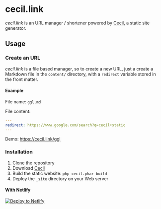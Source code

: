 # cecil.link

_cecil.link_ is an URL manager / shortener powered by [Cecil](https://cecil.app), a static site generator.

## Usage

### Create an URL

_cecil.link_ is a file based manager, so to create a new URL, just a create a Markdown file in the `content/` directory, with a `redirect` variable stored in the front matter.

#### Example

File name: `ggl.md`

File content:
```yaml
---
redirect: https://www.google.com/search?q=cecil+static
---
```

Demo: https://cecil.link/ggl

### Installation

1. Clone the repository
2. Download [Cecil](https://cecil.app/download/)
4. Build the static website: `php cecil.phar build`
5. Deploy the `_site` directory on your Web server

#### With Netlify

[![Deploy to Netlify](https://www.netlify.com/img/deploy/button.svg)](https://app.netlify.com/start/deploy?repository=https://github.com/Cecilapp/cecil.link&stack=cms)
